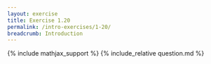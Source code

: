 ```yaml
---
layout: exercise
title: Exercise 1.20
permalink: /intro-exercises/1-20/
breadcrumb: Introduction
---
```


{% include mathjax_support %}
{% include_relative question.md %}
